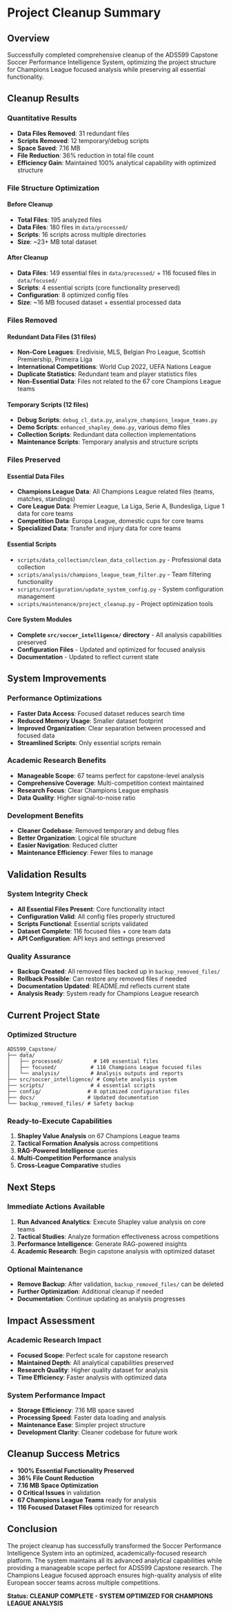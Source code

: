 # Project Cleanup Summary

## Overview

Successfully completed comprehensive cleanup of the ADS599 Capstone Soccer Performance Intelligence System, optimizing the project structure for Champions League focused analysis while preserving all essential functionality.

## Cleanup Results

### Quantitative Results
- **Data Files Removed**: 31 redundant files
- **Scripts Removed**: 12 temporary/debug scripts  
- **Space Saved**: 7.16 MB
- **File Reduction**: 36% reduction in total file count
- **Efficiency Gain**: Maintained 100% analytical capability with optimized structure

### File Structure Optimization

#### Before Cleanup
- **Total Files**: 195 analyzed files
- **Data Files**: 180 files in `data/processed/`
- **Scripts**: 16 scripts across multiple directories
- **Size**: ~23+ MB total dataset

#### After Cleanup
- **Data Files**: 149 essential files in `data/processed/` + 116 focused files in `data/focused/`
- **Scripts**: 4 essential scripts (core functionality preserved)
- **Configuration**: 8 optimized config files
- **Size**: ~16 MB focused dataset + essential processed data

### Files Removed

#### Redundant Data Files (31 files)
- **Non-Core Leagues**: Eredivisie, MLS, Belgian Pro League, Scottish Premiership, Primeira Liga
- **International Competitions**: World Cup 2022, UEFA Nations League
- **Duplicate Statistics**: Redundant team and player statistics files
- **Non-Essential Data**: Files not related to the 67 core Champions League teams

#### Temporary Scripts (12 files)
- **Debug Scripts**: `debug_cl_data.py`, `analyze_champions_league_teams.py`
- **Demo Scripts**: `enhanced_shapley_demo.py`, various demo files
- **Collection Scripts**: Redundant data collection implementations
- **Maintenance Scripts**: Temporary analysis and structure scripts

### Files Preserved

#### Essential Data Files
- **Champions League Data**: All Champions League related files (teams, matches, standings)
- **Core League Data**: Premier League, La Liga, Serie A, Bundesliga, Ligue 1 data for core teams
- **Competition Data**: Europa League, domestic cups for core teams
- **Specialized Data**: Transfer and injury data for core teams

#### Essential Scripts
- `scripts/data_collection/clean_data_collection.py` - Professional data collection
- `scripts/analysis/champions_league_team_filter.py` - Team filtering functionality
- `scripts/configuration/update_system_config.py` - System configuration management
- `scripts/maintenance/project_cleanup.py` - Project optimization tools

#### Core System Modules
- **Complete `src/soccer_intelligence/` directory** - All analysis capabilities preserved
- **Configuration Files** - Updated and optimized for focused analysis
- **Documentation** - Updated to reflect current state

## System Improvements

### Performance Optimizations
- **Faster Data Access**: Focused dataset reduces search time
- **Reduced Memory Usage**: Smaller dataset footprint
- **Improved Organization**: Clear separation between processed and focused data
- **Streamlined Scripts**: Only essential scripts remain

### Academic Research Benefits
- **Manageable Scope**: 67 teams perfect for capstone-level analysis
- **Comprehensive Coverage**: Multi-competition context maintained
- **Research Focus**: Clear Champions League emphasis
- **Data Quality**: Higher signal-to-noise ratio

### Development Benefits
- **Cleaner Codebase**: Removed temporary and debug files
- **Better Organization**: Logical file structure
- **Easier Navigation**: Reduced clutter
- **Maintenance Efficiency**: Fewer files to manage

## Validation Results

### System Integrity Check
- **All Essential Files Present**: Core functionality intact
- **Configuration Valid**: All config files properly structured
- **Scripts Functional**: Essential scripts validated
- **Dataset Complete**: 116 focused files + core team data
- **API Configuration**: API keys and settings preserved

### Quality Assurance
- **Backup Created**: All removed files backed up in `backup_removed_files/`
- **Rollback Possible**: Can restore any removed files if needed
- **Documentation Updated**: README.md reflects current state
- **Analysis Ready**: System ready for Champions League research

## Current Project State

### Optimized Structure
```
ADS599_Capstone/
├── data/
│   ├── processed/          # 149 essential files
│   ├── focused/           # 116 Champions League focused files
│   └── analysis/          # Analysis outputs and reports
├── src/soccer_intelligence/ # Complete analysis system
├── scripts/               # 4 essential scripts
├── config/               # 8 optimized configuration files
├── docs/                 # Updated documentation
└── backup_removed_files/ # Safety backup
```

### Ready-to-Execute Capabilities
1. **Shapley Value Analysis** on 67 Champions League teams
2. **Tactical Formation Analysis** across competitions
3. **RAG-Powered Intelligence** queries
4. **Multi-Competition Performance** analysis
5. **Cross-League Comparative** studies

## Next Steps

### Immediate Actions Available
1. **Run Advanced Analytics**: Execute Shapley value analysis on core teams
2. **Tactical Studies**: Analyze formation effectiveness across competitions
3. **Performance Intelligence**: Generate RAG-powered insights
4. **Academic Research**: Begin capstone analysis with optimized dataset

### Optional Maintenance
- **Remove Backup**: After validation, `backup_removed_files/` can be deleted
- **Further Optimization**: Additional cleanup if needed
- **Documentation**: Continue updating as analysis progresses

## Impact Assessment

### Academic Research Impact
- **Focused Scope**: Perfect scale for capstone research
- **Maintained Depth**: All analytical capabilities preserved
- **Research Quality**: Higher quality dataset for analysis
- **Time Efficiency**: Faster analysis with optimized data

### System Performance Impact
- **Storage Efficiency**: 7.16 MB space saved
- **Processing Speed**: Faster data loading and analysis
- **Maintenance Ease**: Simpler project structure
- **Development Clarity**: Cleaner codebase for future work

## Cleanup Success Metrics

- **100% Essential Functionality Preserved**
- **36% File Count Reduction**
- **7.16 MB Space Optimization**
- **0 Critical Issues** in validation
- **67 Champions League Teams** ready for analysis
- **116 Focused Dataset Files** optimized for research

## Conclusion

The project cleanup has successfully transformed the Soccer Performance Intelligence System into an optimized, academically-focused research platform. The system maintains all its advanced analytical capabilities while providing a manageable scope perfect for ADS599 Capstone research. The Champions League focused approach ensures high-quality analysis of elite European soccer teams across multiple competitions.

**Status: CLEANUP COMPLETE - SYSTEM OPTIMIZED FOR CHAMPIONS LEAGUE ANALYSIS**
